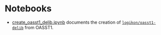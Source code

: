 # Notebooks

* [create_oasst1_delib.ipynb](./create_oasst1_delib.ipynb) documents the creation of [`logikon/oasst1-delib`](https://huggingface.co/datasets/logikon/oasst1-delib) from OASST1. 
